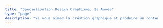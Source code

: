 ```yaml
---
title: "Spécialisation Design Graphisme, 2e Année"
type: "page"
description: "Si vous aimez la création graphique et produire un contenu très design, alors la spécialité \"design graphisme\" est faite pour vous. Au programme, un contenu riche et varié à acquérir pour en fin d'année obtenir un titre RNCP de niveau 5 (équivalent au BAC+2) reconnu par l'État."
---
```

